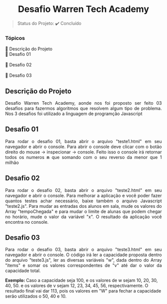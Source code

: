 <h1 align="center">Desafio Warren Tech Academy</h1>

> Status do Projeto: :heavy_check_mark: Concluído

### Tópicos

:small_blue_diamond: Descrição do Projeto
<br>:small_blue_diamond: Desafio 01</br>
<br>:small_blue_diamond: Desafio 02 </br>
<br>:small_blue_diamond: Desafio 03</br>

## Descrição do Projeto

<p align="justify">
    Desafio Warren Tech Academy, aonde nos foi proposto ser feito 03 desafios para fazermos algoritmos que resolvem algum tipo de problema.
    Nos 3 desafios foi utilizado a linguagem de programção Javascript
</p>

## Desafio 01

<p align="justify">
    Para rodar o desafio 01, basta abrir o arquivo "teste1.html" em seu navegador e abrir o console. Para abrir o console deve clicar com o botão direito do mouse -> inspecionar -> console. Feito isso o console irá retornar todos os numeros <b>n</b> que somando com o seu reverso da menor que 1 milhão
</p>

## Desafio 02

<p align="justify">
    Para rodar o desafio 02, basta abrir o arquivo "teste2.html" em seu navegador e abrir o console. Para melhorar a aplicação e você poder fazer quantos testes achar necessário, baixe também o arquivo Javascript "teste2.js". Para mudar as entradas dos alunos em sala, mude os valores do Array "tempoChegada" e para mudar o limite de alunas que podem chegar no horário, mude o valor da variável "x". O resultado da aplicação você encontra no console. 
</p>

## Desafio 03

<p align="justify">
    Para rodar o desafio 03, basta abrir o arquivo "teste3.html" em seu navegador e abrir o console. O código irá ler a capacidade proposta dentro do arquivo "teste3.js", ler as diversas variáveis "w", dada dentro do Array "items" e somar os valores correspondentes de "v" até dar o valor da capacidade total. 
    <p><b>Exemplo:</b> Caso a capacidade seja 100, e os valores de w sejam 10, 20, 30, 40, 50. e os valores de v sejam 12, 23, 34, 45, 56, respectivamente. O resultado final vai dar 113, pois os valores em "W" para fechar a capacidade serão utilizados o 50, 40 e 10.</p>
</p>



